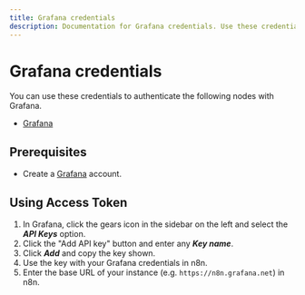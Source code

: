 ```yaml
---
title: Grafana credentials
description: Documentation for Grafana credentials. Use these credentials to authenticate Grafana in n8n, a workflow automation platform.
---
```


# Grafana credentials

You can use these credentials to authenticate the following nodes with Grafana.

- [Grafana](/integrations/builtin/app-nodes/n8n-nodes-base.grafana/)

## Prerequisites

- Create a [Grafana](https://grafana.com/) account.

## Using Access Token

1. In Grafana, click the gears icon in the sidebar on the left and select the ***API Keys*** option.
2. Click the "Add API key" button and enter any ***Key name***.
3. Click ***Add*** and copy the key shown.
4. Use the key with your Grafana credentials in n8n.
5. Enter the base URL of your instance (e.g. `https://n8n.grafana.net`) in n8n.

